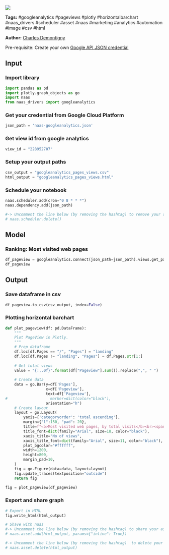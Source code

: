 <a href="https://app.naas.ai/user-redirect/naas/downloader?url=https://raw.githubusercontent.com/jupyter-naas/awesome-notebooks/master/Google%20Analytics/Google_Analytics_Get_pageview_ranking.ipynb" target="_parent"><img src="https://naasai-public.s3.eu-west-3.amazonaws.com/open_in_naas.svg"/></a>

**Tags:** #googleanalytics #pageviews #plotly #horizontalbarchart #naas_drivers #scheduler #asset #naas #marketing #analytics #automation #image #csv #html

**Author:** [Charles Demontigny](https://www.linkedin.com/in/charles-demontigny/)

Pre-requisite: Create your own <a href="">Google API JSON credential</a>

## Input

### Import library


```python
import pandas as pd
import plotly.graph_objects as go
import naas
from naas_drivers import googleanalytics
```

### Get your credential from Google Cloud Platform


```python
json_path = 'naas-googleanalytics.json'
```

### Get view id from google analytics


```python
view_id = "228952707"
```

### Setup your output paths


```python
csv_output = "googleanalytics_pages_views.csv"
html_output = "googleanalytics_pages_views.html"
```

### Schedule your notebook


```python
naas.scheduler.add(cron="0 8 * * *")
naas.dependency.add(json_path)

#-> Uncomment the line below (by removing the hashtag) to remove your scheduler
# naas.scheduler.delete()
```

## Model

### Ranking: Most visited web pages


```python
df_pageview = googleanalytics.connect(json_path=json_path).views.get_pageview(view_id)
df_pageview
```

## Output

### Save dataframe in csv


```python
df_pageview.to_csv(csv_output, index=False)
```

### Plotting horizontal barchart


```python
def plot_pageview(df: pd.DataFrame):
    """
    Plot PageView in Plotly.
    """
    # Prep dataframe
    df.loc[df.Pages == "/", "Pages"] = "landing"
    df.loc[df.Pages != "landing", "Pages"] = df.Pages.str[1:]
    
    # Get total views
    value = "{:,.0f}".format(df["Pageview"].sum()).replace(",", " ")
    
    # Create data
    data = go.Bar(y=df['Pages'],
                  x=df['Pageview'],
                  text=df['Pageview'],
#                   marker=dict(color="black"),
                  orientation="h")
    # Create layout
    layout = go.Layout(
        yaxis={'categoryorder': 'total ascending'},
        margin={"l":150, "pad": 20},
        title=f"<b>Most visited web pages, by total visits</b><br><span style='font-size: 13px;'>Total visits: {value}</span>",
        title_font=dict(family="Arial", size=18, color="black"),
        xaxis_title="No of views",
        xaxis_title_font=dict(family="Arial", size=11, color="black"),
        plot_bgcolor="#ffffff",
        width=1200,
        height=800,
        margin_pad=10,
    )
    fig = go.Figure(data=data, layout=layout)
    fig.update_traces(textposition="outside")
    return fig

fig = plot_pageview(df_pageview)
```

### Export and share graph


```python
# Export in HTML
fig.write_html(html_output)

# Shave with naas
#-> Uncomment the line below (by removing the hashtag) to share your asset with naas
# naas.asset.add(html_output, params={"inline": True})

#-> Uncomment the line below (by removing the hashtag)  to delete your asset
# naas.asset.delete(html_output)
```
